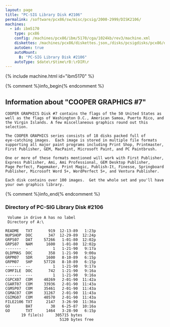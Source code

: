 ```yaml
---
layout: page
title: "PC-SIG Library Disk #2106"
permalink: /software/pcx86/sw/misc/pcsig/2000-2999/DISK2106/
machines:
  - id: ibm5170
    type: pcx86
    config: /machines/pcx86/ibm/5170/cga/1024kb/rev3/machine.xml
    diskettes: /machines/pcx86/diskettes.json,/disks/pcsigdisks/pcx86/diskettes.json
    autoGen: true
    autoMount:
      B: "PC-SIG Library Disk #2106"
    autoType: $date\r$time\rB:\rDIR\r
---
```


{% include machine.html id="ibm5170" %}

{% comment %}info_begin{% endcomment %}

## Information about "COOPER GRAPHICS #7"

    COOPER GRAPHICS Disk #7 contains the flags of the 50 United States as
    well as the flags of Washington D.C., American Samoa, Puerto Rico, and
    the Virgin Islands. A few miscellaneous graphics round out this
    selection.
    
    The COOPER GRAPHICS series consists of 18 disks packed full of
    eye-catching images.  Each image is stored in multiple file formats
    supporting all major paint programs including Print Shop, Printmaster,
    First Publisher, GEM, MacPaint, Microsoft Paint, and PC Paintbrush.
    
    One or more of these formats mentioned will work with First Publisher,
    Express Publisher, Ami, Ami Professional, GEM Desktop Publisher,
    Page Perfect, Pagemaker, Print Magic, Publish-It, Finesse, Springboard
    Publisher, Microsoft Word 5+, WordPerfect 5+, and Ventura Publisher.
    
    Each disk contains over 100 images.  Get the whole set and you'll have
    your own graphics library.
{% comment %}info_end{% endcomment %}


### Directory of PC-SIG Library Disk #2106

     Volume in drive A has no label
     Directory of A:\

    README   TXT       919  12-13-89   1:23p
    NUPSHOP  DOC       347  12-29-89  12:24p
    GRPS07   DAT     57266   1-01-80  12:02p
    GRPS07   NAM      1600   1-01-80  12:02p
    -------  -           1   1-21-90   9:17a
    OLDPMAS  DOC       358   1-21-90   9:00a
    GRPM07   SDR      1600   8-10-89   6:15p
    GRPM07   SHP     57728   8-10-89   6:15p
    -------  --          1   1-21-90   9:17a
    COMFILE  DOC       742   1-21-90   9:16a
    -------  ---         1   1-21-90   9:16a
    CGPCX07  COM     40269   2-01-90  11:42a
    CGART07  COM     33936   2-01-90  11:43a
    CGMSP07  COM     35461   2-01-90  11:43a
    CGMAC07  COM     31267   2-01-90  11:43a
    CGIMG07  COM     40570   2-01-90  11:43a
    FILE2106 TXT      2147   3-26-90  11:36a
    GO       BAT        38   6-25-87  10:16a
    GO       TXT      1464   3-28-90   6:15p
           19 file(s)     305715 bytes
                            5120 bytes free
